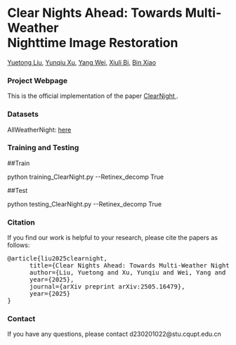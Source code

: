 <h1>Clear Nights Ahead: Towards Multi-Weather <br> Nighttime Image Restoration</h1>
<a href="https://github.com/henlyta" target="_blank">Yuetong Liu</a>,
<a href="" target="_blank">Yunqiu Xu</a>,
<a href="" target="_blank">Yang Wei</a>,
<a href="" target="_blank">Xiuli Bi</a>,
<a href="" target="_blank">Bin Xiao</a>

<div>
<h3>Project Webpage</h3>
 
This is the official implementation of the paper <a href="https://arxiv.org/abs/2505.16479"> ClearNight </a>.

</div>

<h3>Datasets</h3>

AllWeatherNight: <a href="https://huggingface.co/datasets/YuetongLiu/AllWeatherNight">here</a>

<h3>Training and Testing</h3>

##Train

python training_ClearNight.py --Retinex_decomp True

##Test

python testing_ClearNight.py --Retinex_decomp True

<h3>Citation</h3>

If you find our work is helpful to your research, please cite the papers as follows:
<div>
<pre>
@article{liu2025clearnight,
      title={Clear Nights Ahead: Towards Multi-Weather Nighttime Image Restoration}, 
      author={Liu, Yuetong and Xu, Yunqiu and Wei, Yang and Bi, Xiuli and Xiao, Bin},
      year={2025},
      journal={arXiv preprint arXiv:2505.16479},
      year={2025}
}
</pre>
</div>
<h3>Contact</h3>
If you have any questions, please contact d230201022@stu.cqupt.edu.cn
